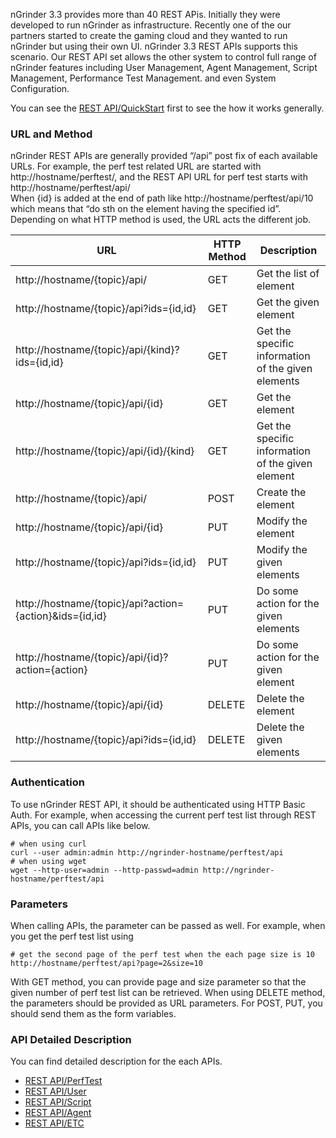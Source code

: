 nGrinder 3.3 provides more than 40 REST APis. Initially they were developed to run nGrinder as infrastructure. Recently one of the our partners started to create the gaming cloud and they wanted to run nGrinder but using their own UI. nGrinder 3.3 REST APIs supports this scenario. Our REST API set allows the other system to control full range of nGrinder features including User Management, Agent Management, Script Management, Performance Test Management. and even System Configuration.

You can see the [REST API/QuickStart](REST-API-QuickStart) first to see the how it works generally.

### URL and Method
nGrinder REST APIs are generally provided “/api” post fix of each available URLs. For example, the perf test related URL are started with http://hostname/perftest/, and the REST API URL for perf test starts with http://hostname/perftest/api/  
When {id} is added at the end of path like http://hostname/perftest/api/10 which means that “do sth on the element having the specified id”. Depending on what HTTP method is used, the URL acts the different job.

|URL|HTTP Method|Description|
|---|-----------|-----------|
|http://hostname/{topic}/api/|GET|Get the list of element|
|http://hostname/{topic}/api?ids={id,id}|GET|Get the given element|
|http://hostname/{topic}/api/{kind}?ids={id,id}|GET|Get the specific information of the given elements|
|http://hostname/{topic}/api/{id}|GET|Get the element|
|http://hostname/{topic}/api/{id}/{kind}|GET|Get the specific information of the given element|
|http://hostname/{topic}/api/|POST|Create the element|
|http://hostname/{topic}/api/{id}|PUT|Modify the element|
|http://hostname/{topic}/api?ids={id,id}|PUT|Modify the given elements|
|http://hostname/{topic}/api?action={action}&ids={id,id}|PUT|Do some action for the given elements|
|http://hostname/{topic}/api/{id}?action={action}|PUT|Do some action for the given element|
|http://hostname/{topic}/api/{id}|DELETE|Delete the element|
|http://hostname/{topic}/api?ids={id,id}|DELETE|Delete the given elements|

### Authentication
To use nGrinder REST API, it should be authenticated using HTTP Basic Auth. For example, when accessing the current perf test list through REST APIs, you can call APIs like below.
```
# when using curl
curl --user admin:admin http://ngrinder-hostname/perftest/api
# when using wget
wget --http-user=admin --http-passwd=admin http://ngrinder-hostname/perftest/api
```

### Parameters
When calling APIs, the parameter can be passed as well. For example, when you get the perf test list using
```
# get the second page of the perf test when the each page size is 10
http://hostname/perftest/api?page=2&size=10
```

With GET method, you can provide page and size parameter so that the given number of perf test list can be retrieved. When using DELETE method, the parameters should be provided as URL parameters. For POST, PUT, you should send them as the form variables.

### API Detailed Description
You can find detailed description for the each APIs.
- [REST API/PerfTest](REST-API-PerfTest)
- [REST API/User](rest-apiuser)
- [REST API/Script](rest-apiscript)
- [REST API/Agent](rest-apiagent)
- [REST API/ETC](rest-apietc)